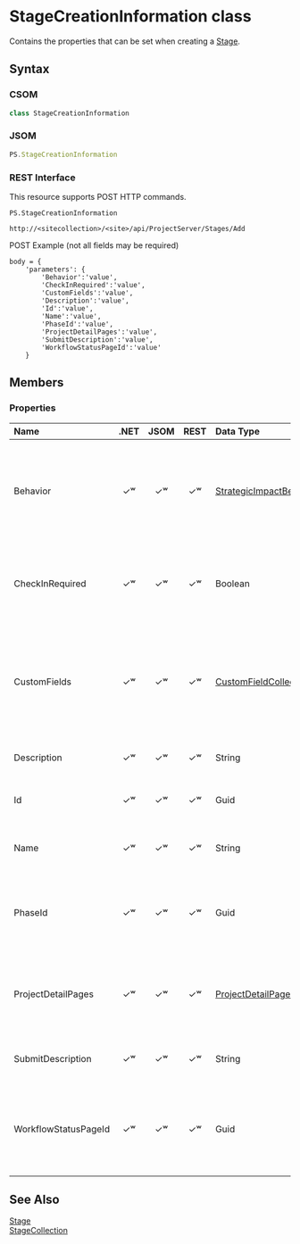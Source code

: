 [comment]: # (Name:StageCreationInformation)
[comment]: # (Type:class)
[comment]: # (Status:Verified)

# <a name="name"></a>StageCreationInformation class

<a name="description"></a>Contains the properties that can be set when creating a [Stage](Stage.md).

## <a name="syntax"></a>Syntax

### CSOM

```C#
class StageCreationInformation 
```
### JSOM

```JavaScript
PS.StageCreationInformation
```
### REST Interface

This resource supports POST HTTP commands.

```
PS.StageCreationInformation

http://<sitecollection>/<site>/api/ProjectServer/Stages/Add
```
POST Example (not all fields may be required)
```
body = {
	'parameters': {
		'Behavior':'value', 
		'CheckInRequired':'value', 
		'CustomFields':'value', 
		'Description':'value', 
		'Id':'value', 
		'Name':'value', 
		'PhaseId':'value', 
		'ProjectDetailPages':'value', 
		'SubmitDescription':'value', 
		'WorkflowStatusPageId':'value'		
	}
```

## <a name="members"></a>Members

### <a name="properties"></a>Properties

|**Name**|**.NET**|**JSOM**|**REST**|**Data Type**|**Description**|
|:-----|:-----:|:-----:|:-----:|:-----|:-----|
|<a name="Behavior"></a>Behavior|&#x2713;&#x02B7;|&#x2713;&#x02B7;|&#x2713;&#x02B7;|[StrategicImpactBehavior](StrategicImpactBehavior.md)|Gets or sets the Strategic Impact value for a project stage; for example, Read Only.|
|<a name="CheckInRequired"></a>CheckInRequired|&#x2713;&#x02B7;|&#x2713;&#x02B7;|&#x2713;&#x02B7;|Boolean|Gets or sets a value that indicates whether project check in is required.|
|<a name="CustomFields"></a>CustomFields|&#x2713;&#x02B7;|&#x2713;&#x02B7;|&#x2713;&#x02B7;|[CustomFieldCollection](CustomFieldCollection.md)|Gets or sets the collection of all the custom fields that have values set for the project stage.|
|<a name="Description"></a>Description|&#x2713;&#x02B7;|&#x2713;&#x02B7;|&#x2713;&#x02B7;|String|Gets or sets the stage description.|
|<a name="Id"></a>Id|&#x2713;&#x02B7;|&#x2713;&#x02B7;|&#x2713;&#x02B7;|Guid|Gets or sets the GUID of the project stage.|
|<a name="Name"></a>Name|&#x2713;&#x02B7;|&#x2713;&#x02B7;|&#x2713;&#x02B7;|String|Gets or sets the name of the project stage.|
|<a name="PhaseId"></a>PhaseId|&#x2713;&#x02B7;|&#x2713;&#x02B7;|&#x2713;&#x02B7;|Guid|Gets or sets the GUID for the phase that contains the project stage.|
|<a name="ProjectDetailPages"></a>ProjectDetailPages|&#x2713;&#x02B7;|&#x2713;&#x02B7;|&#x2713;&#x02B7;|[ProjectDetailPageCollection](ProjectDetailPageCollection.md)|Gets or sets a collection of project detail pages for the project stage.|
|<a name="SubmitDescription"></a>SubmitDescription|&#x2713;&#x02B7;|&#x2713;&#x02B7;|&#x2713;&#x02B7;|String|Gets or sets the description for submit.|
|<a name="WorkflowStatusPageId"></a>WorkflowStatusPageId|&#x2713;&#x02B7;|&#x2713;&#x02B7;|&#x2713;&#x02B7;|Guid|Gets or sets the GUID for the stage workflow status project detail page.|

## <a name="seeAlso"></a>See Also

[Stage](Stage.md)<br/>
[StageCollection](StageCollection.md)<br/>
